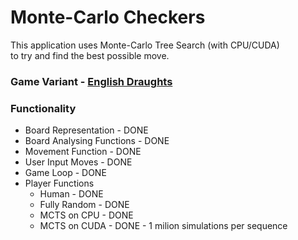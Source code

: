 # Monte-Carlo Checkers

This application uses Monte-Carlo Tree Search (with CPU/CUDA) \
to try and find the best possible move.

### Game Variant - [English Draughts](https://en.wikipedia.org/wiki/English_draughts)

### Functionality

* Board Representation - DONE
* Board Analysing Functions - DONE
* Movement Function - DONE
* User Input Moves - DONE
* Game Loop - DONE
* Player Functions
  * Human - DONE
  * Fully Random - DONE
  * MCTS on CPU - DONE
  * MCTS on CUDA - DONE - 1 milion simulations per sequence
